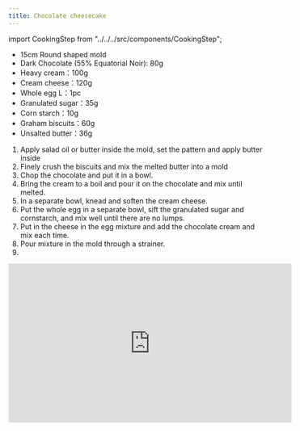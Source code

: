 ```yaml
---
title: Chocolate cheesecake
---
```


import CookingStep from "../../../src/components/CookingStep";

- 15cm Round shaped mold
- Dark Chocolate (55% Equatorial Noir): 80g
- Heavy cream：100g
- Cream cheese：120g
- Whole egg L：1pc
- Granulated sugar：35g
- Corn starch：10g
- Graham biscuits：60g
- Unsalted butter：36g

1. Apply salad oil or butter inside the mold, set the pattern and apply butter inside
1. Finely crush the biscuits and mix the melted butter into a mold
1. Chop the chocolate and put it in a bowl.
1. Bring the cream to a boil and pour it on the chocolate and mix until melted.
1. In a separate bowl, knead and soften the cream cheese.
1. Put the whole egg in a separate bowl, sift the granulated sugar and cornstarch, and mix well until there are no lumps.
1. Put in the cheese in the egg mixture and add the chocolate cream and mix each time.
1. Pour mixture in the mold through a strainer.
1. <CookingStep temp="170" time="30-35" preheat />

<div class="youtube-video-container">
<iframe width="560" height="315" src="https://www.youtube.com/embed/rp7zgw1DLhM" title="YouTube video player" frameborder="0" allow="accelerometer; autoplay; clipboard-write; encrypted-media; gyroscope; picture-in-picture; web-share" allowFullScreen></iframe>
</div>
